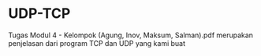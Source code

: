 # UDP-TCP

Tugas Modul 4 - Kelompok (Agung, Inov, Maksum, Salman).pdf merupakan penjelasan dari program TCP dan UDP yang kami buat
